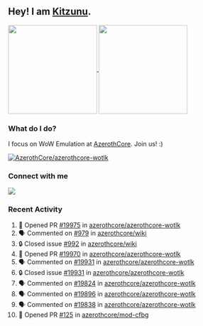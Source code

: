## Hey! I am [Kitzunu](https://Github.com/Kitzunu).

<!--
[![Kitzunu's Github stats](https://github-readme-stats.vercel.app/api?username=kitzunu&theme=github_dark&show_icons=true&number_format=long)](https://github.com/Kitzunu)

[![Kitzunu's Language stats](https://github-readme-stats.vercel.app/api/top-langs/?username=Kitzunu&layout=donut&theme=github_dark)](https://github.com/Kitzunu)
-->

<a href="https://github.com/Kitzunu">
  <img height=200 align="center" src="https://github-readme-stats.vercel.app/api?username=kitzunu&theme=github_dark&show_icons=true&number_format=long" />
</a>
<a href="https://github.com/Kitzunu">
  <img height=200 align="center" src="https://github-readme-stats.vercel.app/api/top-langs/?username=Kitzunu&layout=donut&theme=github_dark" />
</a>

### What do I do?

I focus on WoW Emulation at [AzerothCore](https://github.com/AzerothCore). Join us! :)

[![AzerothCore/azerothcore-wotlk](https://github-readme-stats.vercel.app/api/pin/?username=AzerothCore&repo=azerothcore-wotlk&theme=github_dark&show_owner=true)](https://github.com/azerothcore/azerothcore-wotlk)

### Connect with me
[![](https://img.shields.io/badge/AzerothCore%20Discord-Connect%20with%20me!-green)](https://discord.com/invite/gkt4y2x)

### Recent Activity

<!--START_SECTION:activity-->
1. 💪 Opened PR [#19975](https://github.com/azerothcore/azerothcore-wotlk/pull/19975) in [azerothcore/azerothcore-wotlk](https://github.com/azerothcore/azerothcore-wotlk)
2. 🗣 Commented on [#979](https://github.com/azerothcore/wiki/pull/979#issuecomment-2351532159) in [azerothcore/wiki](https://github.com/azerothcore/wiki)
3. 🔒 Closed issue [#992](https://github.com/azerothcore/wiki/issues/992) in [azerothcore/wiki](https://github.com/azerothcore/wiki)
4. 💪 Opened PR [#19970](https://github.com/azerothcore/azerothcore-wotlk/pull/19970) in [azerothcore/azerothcore-wotlk](https://github.com/azerothcore/azerothcore-wotlk)
5. 🗣 Commented on [#19931](https://github.com/azerothcore/azerothcore-wotlk/issues/19931#issuecomment-2351128206) in [azerothcore/azerothcore-wotlk](https://github.com/azerothcore/azerothcore-wotlk)
6. 🔒 Closed issue [#19931](https://github.com/azerothcore/azerothcore-wotlk/issues/19931) in [azerothcore/azerothcore-wotlk](https://github.com/azerothcore/azerothcore-wotlk)
7. 🗣 Commented on [#19824](https://github.com/azerothcore/azerothcore-wotlk/pull/19824#issuecomment-2351115930) in [azerothcore/azerothcore-wotlk](https://github.com/azerothcore/azerothcore-wotlk)
8. 🗣 Commented on [#19896](https://github.com/azerothcore/azerothcore-wotlk/issues/19896#issuecomment-2335269825) in [azerothcore/azerothcore-wotlk](https://github.com/azerothcore/azerothcore-wotlk)
9. 🗣 Commented on [#19838](https://github.com/azerothcore/azerothcore-wotlk/pull/19838#issuecomment-2323324183) in [azerothcore/azerothcore-wotlk](https://github.com/azerothcore/azerothcore-wotlk)
10. 💪 Opened PR [#125](https://github.com/azerothcore/mod-cfbg/pull/125) in [azerothcore/mod-cfbg](https://github.com/azerothcore/mod-cfbg)
<!--END_SECTION:activity-->
